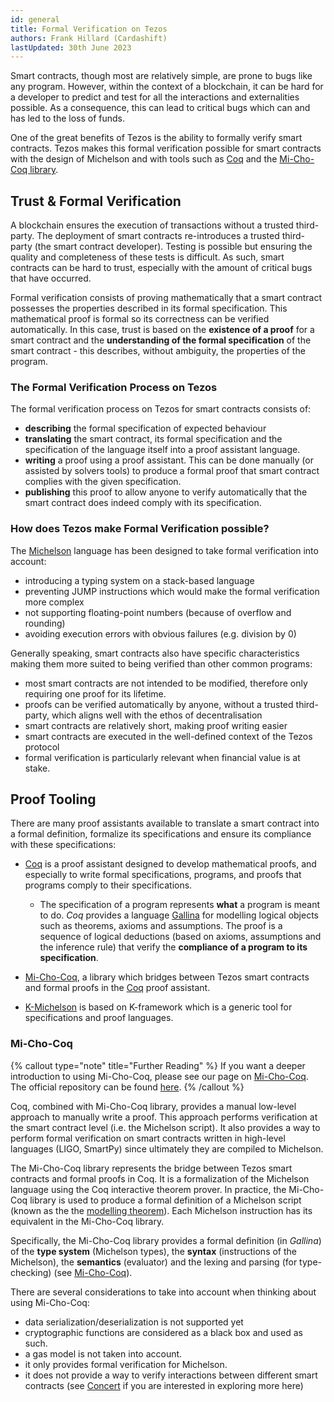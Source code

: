 ```yaml
---
id: general
title: Formal Verification on Tezos
authors: Frank Hillard (Cardashift)
lastUpdated: 30th June 2023
---
```


Smart contracts, though most are relatively simple, are prone to bugs like any program. However, within the context of a blockchain, it can be hard for a developer to predict and test for all the interactions and externalities possible. As a consequence, this can lead to critical bugs which can and has led to the loss of funds.

One of the great benefits of Tezos is the ability to formally verify smart contracts. Tezos makes this formal verification possible for smart contracts with the design of Michelson and with tools such as [Coq](/advanced-topics/formal-verification/coq/) and the [Mi-Cho-Coq library](/advanced-topics/formal-verification/michocoq).

## Trust & Formal Verification

A blockchain ensures the execution of transactions without a trusted third-party. The deployment of smart contracts re-introduces a trusted third-party (the smart contract developer). Testing is possible but ensuring the quality and completeness of these tests is difficult. As such, smart contracts can be hard to trust, especially with the amount of critical bugs that have occurred. 

Formal verification consists of proving mathematically that a smart contract possesses the properties described in its formal specification. This mathematical proof is formal so its correctness can be verified automatically. In this case, trust is based on the **existence of a proof** for a smart contract and the **understanding of the formal specification** of the smart contract - this describes, without ambiguity, the properties of the program.

### The Formal Verification Process on Tezos

The formal verification process on Tezos for smart contracts consists of:

- **describing** the formal specification of expected behaviour
- **translating** the smart contract, its formal specification and the specification of the language itself into a proof assistant language.
- **writing** a proof using a proof assistant. This can be done manually (or assisted by solvers tools) to produce a formal proof that smart contract complies with the given specification.
- **publishing** this proof to allow anyone to verify automatically that the smart contract does indeed comply with its specification.

### How does Tezos make Formal Verification possible?

The [Michelson](/smart-contracts/smart-contract-languages/michelson/) language has been designed to take formal verification into account:

- introducing a typing system on a stack-based language
- preventing JUMP instructions which would make the formal verification more complex
- not supporting floating-point numbers (because of overflow and rounding)
- avoiding execution errors with obvious failures (e.g. division by 0)

Generally speaking, smart contracts also have specific characteristics making them more suited to being verified than other common programs:

- most smart contracts are not intended to be modified, therefore only requiring one proof for its lifetime.
- proofs can be verified automatically by anyone, without a trusted third-party, which aligns well with the ethos of decentralisation
- smart contracts are relatively short, making proof writing easier
- smart contracts are executed in the well-defined context of the Tezos protocol
- formal verification is particularly relevant when financial value is at stake.

## Proof Tooling

There are many proof assistants available to translate a smart contract into a formal definition, formalize its specifications and ensure its compliance with these specifications:

- [Coq](/advanced-topics/formal-verification/coq/) is a proof assistant designed to develop mathematical proofs, and especially to write formal specifications, programs, and proofs that programs comply to their specifications.
    - The specification of a program represents **what** a program is meant to do. _Coq_ provides a language [Gallina](https://en.wikipedia.org/wiki/Coq#Overview) for modelling logical objects such as theorems, axioms and assumptions. The proof is a sequence of logical deductions (based on axioms, assumptions and the inference rule) that verify the **compliance of a program to its specification**.

- [Mi-Cho-Coq](/advanced-topics/formal-verification/michocoq), a library which bridges between Tezos smart contracts and formal proofs in the [Coq](/advanced-topics/formal-verification/coq/) proof assistant.

- [K-Michelson](https://runtimeverification.github.io/michelson-semantics/) is based on K-framework which is a generic tool for specifications and proof languages.

### Mi-Cho-Coq

{% callout type="note" title="Further Reading" %}
If you want a deeper introduction to using Mi-Cho-Coq, please see our page on [Mi-Cho-Coq](/advanced-topics/formal-verification/michocoq). The official repository can be found [here](https://gitlab.com/nomadic-labs/mi-cho-coq).
{% /callout %}

Coq, combined with Mi-Cho-Coq library, provides a manual low-level approach to manually write a proof. This approach performs verification at the smart contract level (i.e. the Michelson script). It also provides a way to perform formal verification on smart contracts written in high-level languages (LIGO, SmartPy) since ultimately they are compiled to Michelson.

The Mi-Cho-Coq library represents the bridge between Tezos smart contracts and formal proofs in Coq. It is a formalization of the Michelson language using the Coq interactive theorem prover. In practice, the Mi-Cho-Coq library is used to produce a formal definition of a Michelson script (known as the the [modelling theorem](/advanced-topics/formal-verification/modelling-theorem/#modelling-a-smart-contract-as-a-theorem)). Each Michelson instruction has its equivalent in the Mi-Cho-Coq library.

Specifically, the Mi-Cho-Coq library provides a formal definition (in *Gallina*) of the **type system** (Michelson types), the **syntax** (instructions of the Michelson), the **semantics** (evaluator) and the lexing and parsing (for type-checking) (see [Mi-Cho-Coq](/advanced-topics/formal-verification/michocoq)).

There are several considerations to take into account when thinking about using Mi-Cho-Coq:
- data serialization/deserialization is not supported yet
- cryptographic functions are considered as a black box and used as such.
- a gas model is not taken into account.
- it only provides formal verification for Michelson.
- it does not provide a way to verify interactions between different smart contracts (see [Concert](https://dl.acm.org/doi/10.1145/3372885.3373829) if you are interested in exploring more here)


